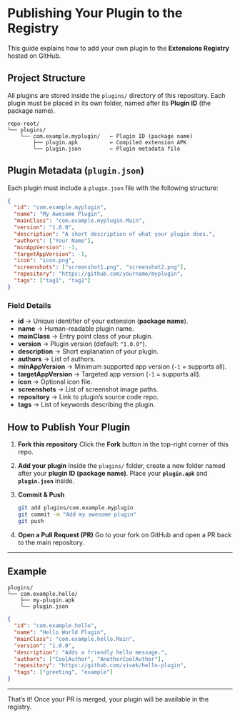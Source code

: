 # Publishing Your Plugin to the Registry

This guide explains how to add your own plugin to the **Extensions Registry** hosted on GitHub.

## Project Structure

All plugins are stored inside the `plugins/` directory of this repository.
Each plugin must be placed in its own folder, named after its **Plugin ID** (the package name).

```
repo-root/
└── plugins/
    └── com.example.myplugin/   ← Plugin ID (package name)
        ├── plugin.apk          ← Compiled extension APK
        └── plugin.json         ← Plugin metadata file
```

## Plugin Metadata (`plugin.json`)

Each plugin must include a `plugin.json` file with the following structure:

```json
{
  "id": "com.example.myplugin",
  "name": "My Awesome Plugin",
  "mainClass": "com.example.myplugin.Main",
  "version": "1.0.0",
  "description": "A short description of what your plugin does.",
  "authors": ["Your Name"],
  "minAppVersion": -1,
  "targetAppVersion": -1,
  "icon": "icon.png",
  "screenshots": ["screenshot1.png", "screenshot2.png"],
  "repository": "https://github.com/yourname/myplugin",
  "tags": ["tag1", "tag2"]
}
```

### Field Details

* **id** → Unique identifier of your extension (**package name**).
* **name** → Human-readable plugin name.
* **mainClass** → Entry point class of your plugin.
* **version** → Plugin version (default: `"1.0.0"`).
* **description** → Short explanation of your plugin.
* **authors** → List of authors.
* **minAppVersion** → Minimum supported app version (`-1` = supports all).
* **targetAppVersion** → Targeted app version (`-1` = supports all).
* **icon** → Optional icon file.
* **screenshots** → List of screenshot image paths.
* **repository** → Link to plugin’s source code repo.
* **tags** → List of keywords describing the plugin.

## How to Publish Your Plugin

1. **Fork this repository**
   Click the **Fork** button in the top-right corner of this repo.

2. **Add your plugin**
   Inside the `plugins/` folder, create a new folder named after your **plugin ID (package name)**.
   Place your **`plugin.apk`** and **`plugin.json`** inside.

3. **Commit & Push**

   ```bash
   git add plugins/com.example.myplugin
   git commit -m "Add my awesome plugin"
   git push
   ```

4. **Open a Pull Request (PR)**
   Go to your fork on GitHub and open a PR back to the main repository.

---

## Example

```
plugins/
└── com.example.hello/
    ├── my-plugin.apk
    └── plugin.json
```

```json
{
  "id": "com.example.hello",
  "name": "Hello World Plugin",
  "mainClass": "com.example.hello.Main",
  "version": "1.0.0",
  "description": "Adds a friendly hello message.",
  "authors": ["CoolAuthor", "AnotherCoolAuthor"],
  "repository": "https://github.com/vivek/hello-plugin",
  "tags": ["greeting", "example"]
}
```

---

That’s it! Once your PR is merged, your plugin will be available in the registry.
